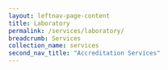 ```yaml
---
layout: leftnav-page-content
title: Laboratory
permalink: /services/laboratory/
breadcrumb: Services
collection_name: services
second_nav_title: "Accreditation Services"
---
```

